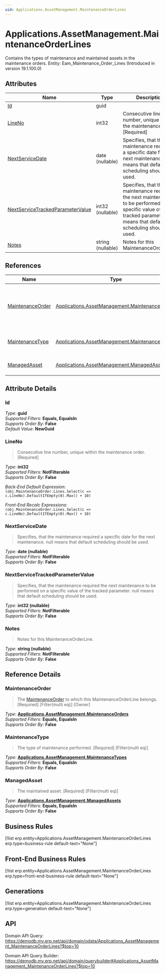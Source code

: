 ```yaml
---
uid: Applications.AssetManagement.MaintenanceOrderLines
---
```

# Applications.AssetManagement.MaintenanceOrderLines

Contains the types of maintenance and maintained assets in the maintenance orders. Entity: Eam_Maintenance_Order_Lines (Introduced in version 19.1.100.0)

## Attributes

| Name | Type | Description |
| ---- | ---- | --- |
| [Id](Applications.AssetManagement.MaintenanceOrderLines.md#Id) | guid |  
| [LineNo](Applications.AssetManagement.MaintenanceOrderLines.md#LineNo) | int32 | Consecutive line number, unique within the maintenance order. [Required] 
| [NextServiceDate](Applications.AssetManagement.MaintenanceOrderLines.md#NextServiceDate) | date (nullable) | Specifies, that the maintenance required a specific date for the next maintenance. null means that default scheduling should be used. 
| [NextServiceTrackedParameterValue](Applications.AssetManagement.MaintenanceOrderLines.md#NextServiceTrackedParameterValue) | int32 (nullable) | Specifies, that the maintenance required the next maintenance to be performed on a specific value of the tracked parameter. null means that default scheduling should be used. 
| [Notes](Applications.AssetManagement.MaintenanceOrderLines.md#Notes) | string (nullable) | Notes for this MaintenanceOrderLine. 

## References

| Name | Type | Description |
| ---- | ---- | --- |
| [MaintenanceOrder](Applications.AssetManagement.MaintenanceOrderLines.md#MaintenanceOrder) | [Applications.AssetManagement.MaintenanceOrders](Applications.AssetManagement.MaintenanceOrders.md) | The [MaintenanceOrder](Applications.AssetManagement.MaintenanceOrderLines.md#MaintenanceOrder) to which this MaintenanceOrderLine belongs. [Required] [Filter(multi eq)] [Owner] |
| [MaintenanceType](Applications.AssetManagement.MaintenanceOrderLines.md#MaintenanceType) | [Applications.AssetManagement.MaintenanceTypes](Applications.AssetManagement.MaintenanceTypes.md) | The type of maintenance performed. [Required] [Filter(multi eq)] |
| [ManagedAsset](Applications.AssetManagement.MaintenanceOrderLines.md#ManagedAsset) | [Applications.AssetManagement.ManagedAssets](Applications.AssetManagement.ManagedAssets.md) | The maintained asset. [Required] [Filter(multi eq)] |


## Attribute Details

### Id

_Type_: **guid**  
_Supported Filters_: **Equals, EqualsIn**  
_Supports Order By_: **False**  
_Default Value_: **NewGuid**  

### LineNo

> Consecutive line number, unique within the maintenance order. [Required]

_Type_: **int32**  
_Supported Filters_: **NotFilterable**  
_Supports Order By_: **False**  

_Back-End Default Expression:_  
`(obj.MaintenanceOrder.Lines.Select(c => c.LineNo).DefaultIfEmpty(0).Max() + 10)`

_Front-End Recalc Expressions:_  
`(obj.MaintenanceOrder.Lines.Select(c => c.LineNo).DefaultIfEmpty(0).Max() + 10)`
### NextServiceDate

> Specifies, that the maintenance required a specific date for the next maintenance. null means that default scheduling should be used.

_Type_: **date (nullable)**  
_Supported Filters_: **NotFilterable**  
_Supports Order By_: **False**  

### NextServiceTrackedParameterValue

> Specifies, that the maintenance required the next maintenance to be performed on a specific value of the tracked parameter. null means that default scheduling should be used.

_Type_: **int32 (nullable)**  
_Supported Filters_: **NotFilterable**  
_Supports Order By_: **False**  

### Notes

> Notes for this MaintenanceOrderLine.

_Type_: **string (nullable)**  
_Supported Filters_: **NotFilterable**  
_Supports Order By_: **False**  


## Reference Details

### MaintenanceOrder

> The [MaintenanceOrder](Applications.AssetManagement.MaintenanceOrderLines.md#MaintenanceOrder) to which this MaintenanceOrderLine belongs. [Required] [Filter(multi eq)] [Owner]

_Type_: **[Applications.AssetManagement.MaintenanceOrders](Applications.AssetManagement.MaintenanceOrders.md)**  
_Supported Filters_: **Equals, EqualsIn**  
_Supports Order By_: **False**  

### MaintenanceType

> The type of maintenance performed. [Required] [Filter(multi eq)]

_Type_: **[Applications.AssetManagement.MaintenanceTypes](Applications.AssetManagement.MaintenanceTypes.md)**  
_Supported Filters_: **Equals, EqualsIn**  
_Supports Order By_: **False**  

### ManagedAsset

> The maintained asset. [Required] [Filter(multi eq)]

_Type_: **[Applications.AssetManagement.ManagedAssets](Applications.AssetManagement.ManagedAssets.md)**  
_Supported Filters_: **Equals, EqualsIn**  
_Supports Order By_: **False**  



## Business Rules

[!list erp.entity=Applications.AssetManagement.MaintenanceOrderLines erp.type=business-rule default-text="None"]

## Front-End Business Rules

[!list erp.entity=Applications.AssetManagement.MaintenanceOrderLines erp.type=front-end-business-rule default-text="None"]

## Generations

[!list erp.entity=Applications.AssetManagement.MaintenanceOrderLines erp.type=generation default-text="None"]

## API

Domain API Query:
<https://demodb.my.erp.net/api/domain/odata/Applications_AssetManagement_MaintenanceOrderLines?$top=10>

Domain API Query Builder:
<https://demodb.my.erp.net/api/domain/querybuilder#Applications_AssetManagement_MaintenanceOrderLines?$top=10>

